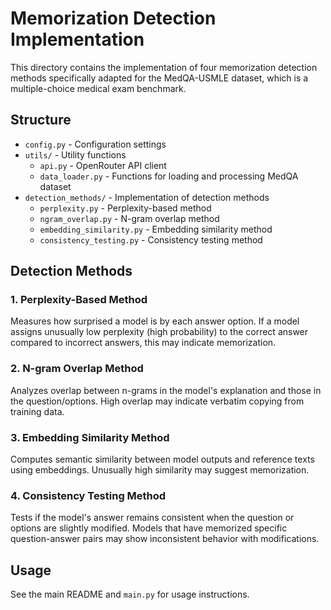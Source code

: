# Memorization Detection Implementation

This directory contains the implementation of four memorization detection methods specifically adapted for the MedQA-USMLE dataset, which is a multiple-choice medical exam benchmark.

## Structure

- `config.py` - Configuration settings
- `utils/` - Utility functions
  - `api.py` - OpenRouter API client
  - `data_loader.py` - Functions for loading and processing MedQA dataset
- `detection_methods/` - Implementation of detection methods
  - `perplexity.py` - Perplexity-based method
  - `ngram_overlap.py` - N-gram overlap method
  - `embedding_similarity.py` - Embedding similarity method
  - `consistency_testing.py` - Consistency testing method

## Detection Methods

### 1. Perplexity-Based Method

Measures how surprised a model is by each answer option. If a model assigns unusually low perplexity (high probability) to the correct answer compared to incorrect answers, this may indicate memorization.

### 2. N-gram Overlap Method

Analyzes overlap between n-grams in the model's explanation and those in the question/options. High overlap may indicate verbatim copying from training data.

### 3. Embedding Similarity Method

Computes semantic similarity between model outputs and reference texts using embeddings. Unusually high similarity may suggest memorization.

### 4. Consistency Testing Method

Tests if the model's answer remains consistent when the question or options are slightly modified. Models that have memorized specific question-answer pairs may show inconsistent behavior with modifications.

## Usage

See the main README and `main.py` for usage instructions.
